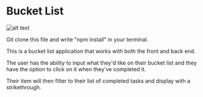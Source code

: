 # Bucket List
![alt text]()



Git clone this file and write "npm install" in your terminal.

This is a bucket list application that works with both the front and back end.

The user has the ability to input what they'd like on their bucket list and they have the option to click on it when they've completed it. 

Their item will then filter to their list of completed tasks and display with a strikethrough.
